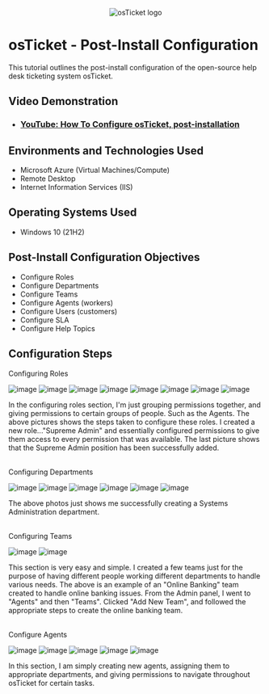 <p align="center">
<img src="https://i.imgur.com/Clzj7Xs.png" alt="osTicket logo"/>
</p>

<h1>osTicket - Post-Install Configuration</h1>
This tutorial outlines the post-install configuration of the open-source help desk ticketing system osTicket.<br />


<h2>Video Demonstration</h2>

- ### [YouTube: How To Configure osTicket, post-installation](https://www.youtube.com)

<h2>Environments and Technologies Used</h2>

- Microsoft Azure (Virtual Machines/Compute)
- Remote Desktop
- Internet Information Services (IIS)

<h2>Operating Systems Used </h2>

- Windows 10</b> (21H2)

<h2>Post-Install Configuration Objectives</h2>

- Configure Roles
- Configure Departments
- Configure Teams
- Configure Agents (workers)
- Configure Users (customers)
- Configure SLA
- Configure Help Topics

<h2>Configuration Steps</h2>

<p>
Configuring Roles

![image](https://github.com/user-attachments/assets/f20aeafe-1162-4284-9122-5bc5e5603ab5) ![image](https://github.com/user-attachments/assets/343774b9-417e-400a-af9f-9f5146c64fc7) ![image](https://github.com/user-attachments/assets/c13cf4a6-6771-449e-a9c7-2c6eb4ef4807) ![image](https://github.com/user-attachments/assets/4fa75f10-7ab2-4204-9cf8-f69590304d61) ![image](https://github.com/user-attachments/assets/7a42f68a-2d65-4e17-aa2a-d52e2bf285ec) ![image](https://github.com/user-attachments/assets/128c9c2e-cc54-4d15-a1ce-659729c25289) ![image](https://github.com/user-attachments/assets/5cd2dee6-455b-4c79-a09b-94058f8dbe3b) ![image](https://github.com/user-attachments/assets/1a545317-b562-45e1-8429-f0f9c551ea87)

 








</p>
<p>
In the configuring roles section, I'm just grouping permissions together, and giving permissions to certain groups of people. Such as the Agents. The above pictures shows the steps taken to configure these roles. I created a new role..."Supreme Admin" and essentially configured permissions to give them access to every permission that was available. The last picture shows that the Supreme Admin position has been successfully added.
</p>
<br />
Configuring Departments
<p>

![image](https://github.com/user-attachments/assets/1c3d2d26-be7a-44db-96ef-2b3eaa2360dd) ![image](https://github.com/user-attachments/assets/dbbf94b6-62b2-4e20-8d3f-7845d408d0cc) ![image](https://github.com/user-attachments/assets/114ae767-f631-4fd5-a1de-ef51b9710cfc) ![image](https://github.com/user-attachments/assets/6f91f765-0fd1-401c-8fe4-1d4d50a25360) ![image](https://github.com/user-attachments/assets/2e46e71a-cc65-4e95-b494-c960e6386ae1) ![image](https://github.com/user-attachments/assets/88fbfe2d-b10d-4070-af3e-efe80bb5a413)






</p>
<p>
The above photos just shows me successfully creating a Systems Administration department.
</p>
<br />
Configuring Teams
<p>

![image](https://github.com/user-attachments/assets/dadb8c15-9c65-46e3-ad9a-50cadfebaf39) ![image](https://github.com/user-attachments/assets/1cfef475-78dd-4b90-affe-796b7e75f46e)


</p>
<p>
This section is very easy and simple. I created a few teams just for the purpose of having different people working different departments to handle various needs. The above is an example of an "Online Banking" team created to handle online banking issues. From the Admin panel, I went to "Agents" and then "Teams". Clicked "Add New Team", and followed the appropriate steps to create the online banking team.
</p>
<br />
Configure Agents
<p>

![image](https://github.com/user-attachments/assets/b12510d4-7c31-454e-9ff7-488af3e6ec50) ![image](https://github.com/user-attachments/assets/5fb9c827-b7a2-44c6-9c42-9c022646c818) ![image](https://github.com/user-attachments/assets/6a3112f7-cb70-463f-af9b-d308062a4b75) 
![image](https://github.com/user-attachments/assets/910b445d-ffcb-4548-a780-ce48d3556b62) ![image](https://github.com/user-attachments/assets/fef272c3-7e2d-4d07-ac0d-13b6beaadff6)


In this section, I am simply creating new agents, assigning them to appropriate departments, and giving permissions to navigate throughout osTicket for certain tasks.

  
</p>













